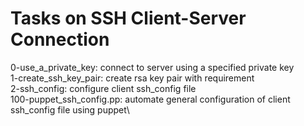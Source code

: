 # Tasks on SSH Client-Server Connection

0-use_a_private_key: connect to server using a specified private key\
1-create_ssh_key_pair: create rsa key pair with requirement\
2-ssh_config: configure client ssh_config file\
100-puppet_ssh_config.pp: automate general configuration of client ssh_config file using puppet\
